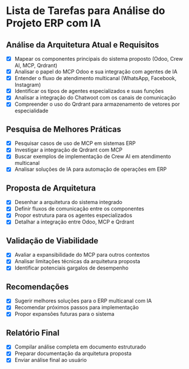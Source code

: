 # Lista de Tarefas para Análise do Projeto ERP com IA

## Análise da Arquitetura Atual e Requisitos
- [x] Mapear os componentes principais do sistema proposto (Odoo, Crew AI, MCP, Qrdrant)
- [x] Analisar o papel do MCP Odoo e sua integração com agentes de IA
- [x] Entender o fluxo de atendimento multicanal (WhatsApp, Facebook, Instagram)
- [x] Identificar os tipos de agentes especializados e suas funções
- [x] Analisar a integração do Chatwoot com os canais de comunicação
- [x] Compreender o uso do Qrdrant para armazenamento de vetores por especialidade

## Pesquisa de Melhores Práticas
- [x] Pesquisar casos de uso de MCP em sistemas ERP
- [x] Investigar a integração de Qrdrant com MCP
- [x] Buscar exemplos de implementação de Crew AI em atendimento multicanal
- [x] Analisar soluções de IA para automação de operações em ERP

## Proposta de Arquitetura
- [x] Desenhar a arquitetura do sistema integrado
- [x] Definir fluxos de comunicação entre os componentes
- [x] Propor estrutura para os agentes especializados
- [x] Detalhar a integração entre Odoo, MCP e Qrdrant

## Validação de Viabilidade
- [x] Avaliar a expansibilidade do MCP para outros contextos
- [x] Analisar limitações técnicas da arquitetura proposta
- [x] Identificar potenciais gargalos de desempenho

## Recomendações
- [x] Sugerir melhores soluções para o ERP multicanal com IA
- [x] Recomendar próximos passos para implementação
- [x] Propor expansões futuras para o sistema

## Relatório Final
- [x] Compilar análise completa em documento estruturado
- [x] Preparar documentação da arquitetura proposta
- [x] Enviar análise final ao usuário
